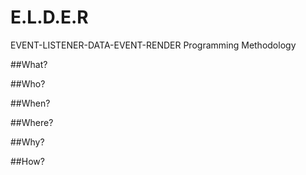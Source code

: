 # E.L.D.E.R
EVENT-LISTENER-DATA-EVENT-RENDER Programming Methodology

##What?

##Who?

##When?

##Where?

##Why?

##How?
